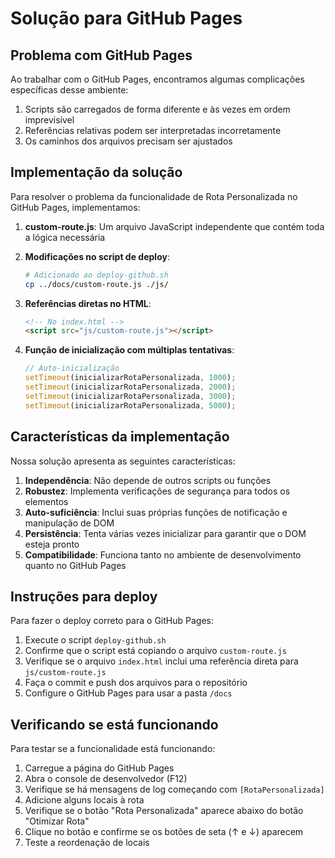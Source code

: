 # Solução para GitHub Pages

## Problema com GitHub Pages

Ao trabalhar com o GitHub Pages, encontramos algumas complicações específicas desse ambiente:

1. Scripts são carregados de forma diferente e às vezes em ordem imprevisível
2. Referências relativas podem ser interpretadas incorretamente
3. Os caminhos dos arquivos precisam ser ajustados

## Implementação da solução

Para resolver o problema da funcionalidade de Rota Personalizada no GitHub Pages, implementamos:

1. **custom-route.js**: Um arquivo JavaScript independente que contém toda a lógica necessária

2. **Modificações no script de deploy**:
   ```bash
   # Adicionado ao deploy-github.sh
   cp ../docs/custom-route.js ./js/
   ```

3. **Referências diretas no HTML**:
   ```html
   <!-- No index.html -->
   <script src="js/custom-route.js"></script>
   ```

4. **Função de inicialização com múltiplas tentativas**:
   ```javascript
   // Auto-inicialização
   setTimeout(inicializarRotaPersonalizada, 1000);
   setTimeout(inicializarRotaPersonalizada, 2000);
   setTimeout(inicializarRotaPersonalizada, 3000);
   setTimeout(inicializarRotaPersonalizada, 5000);
   ```

## Características da implementação

Nossa solução apresenta as seguintes características:

1. **Independência**: Não depende de outros scripts ou funções
2. **Robustez**: Implementa verificações de segurança para todos os elementos
3. **Auto-suficiência**: Inclui suas próprias funções de notificação e manipulação de DOM
4. **Persistência**: Tenta várias vezes inicializar para garantir que o DOM esteja pronto
5. **Compatibilidade**: Funciona tanto no ambiente de desenvolvimento quanto no GitHub Pages

## Instruções para deploy

Para fazer o deploy correto para o GitHub Pages:

1. Execute o script `deploy-github.sh`
2. Confirme que o script está copiando o arquivo `custom-route.js`
3. Verifique se o arquivo `index.html` inclui uma referência direta para `js/custom-route.js`
4. Faça o commit e push dos arquivos para o repositório
5. Configure o GitHub Pages para usar a pasta `/docs`

## Verificando se está funcionando

Para testar se a funcionalidade está funcionando:

1. Carregue a página do GitHub Pages
2. Abra o console de desenvolvedor (F12)
3. Verifique se há mensagens de log começando com `[RotaPersonalizada]`
4. Adicione alguns locais à rota
5. Verifique se o botão "Rota Personalizada" aparece abaixo do botão "Otimizar Rota"
6. Clique no botão e confirme se os botões de seta (↑ e ↓) aparecem
7. Teste a reordenação de locais